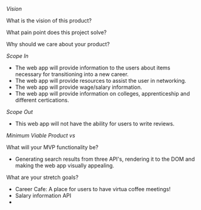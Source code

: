 *Vision*

What is the vision of this product?

What pain point does this project solve?

Why should we care about your product?


*Scope In*

- The web app will provide information to the users about items necessary for transitioning into a new career.
- The web app will provide resources to assist the user in networking.
- The web app will provide wage/salary information.
- The web app will provide information on colleges, apprenticeship and different certications.


*Scope Out*

- This web app will not have the ability for users to write reviews.


*Minimum Viable Product vs*

What will your MVP functionality be?

- Generating search results from three API's, rendering it to the DOM and making the web app visually appealing. 

What are your stretch goals?

- Career Cafe: A place for users to have virtua coffee meetings!
- Salary information API
- 

